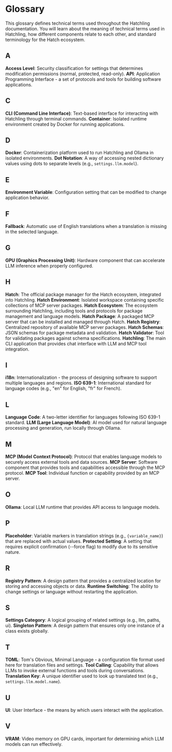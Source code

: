 # Glossary

This glossary defines technical terms used throughout the Hatchling documentation. You will learn about the meaning of technical terms used in Hatchling, how different components relate to each other, and standard terminology for the Hatch ecosystem.

## A
**Access Level**: Security classification for settings that determines modification permissions (normal, protected, read-only).
**API**: Application Programming Interface - a set of protocols and tools for building software applications.

## C
**CLI (Command Line Interface)**: Text-based interface for interacting with Hatchling through terminal commands.
**Container**: Isolated runtime environment created by Docker for running applications.

## D
**Docker**: Containerization platform used to run Hatchling and Ollama in isolated environments.
**Dot Notation**: A way of accessing nested dictionary values using dots to separate levels (e.g., `settings.llm.model`).

## E
**Environment Variable**: Configuration setting that can be modified to change application behavior.

## F
**Fallback**: Automatic use of English translations when a translation is missing in the selected language.

## G
**GPU (Graphics Processing Unit)**: Hardware component that can accelerate LLM inference when properly configured.

## H
**Hatch**: The official package manager for the Hatch ecosystem, integrated into Hatchling.
**Hatch Environment**: Isolated workspace containing specific collections of MCP server packages.
**Hatch Ecosystem**: The ecosystem surrounding Hatchling, including tools and protocols for package management and language models.
**Hatch Package**: A packaged MCP server that can be installed and managed through Hatch.
**Hatch Registry**: Centralized repository of available MCP server packages.
**Hatch Schemas**: JSON schemas for package metadata and validation.
**Hatch Validator**: Tool for validating packages against schema specifications.
**Hatchling**: The main CLI application that provides chat interface with LLM and MCP tool integration.

## I
**i18n**: Internationalization - the process of designing software to support multiple languages and regions.
**ISO 639-1**: International standard for language codes (e.g., "en" for English, "fr" for French).

## L
**Language Code**: A two-letter identifier for languages following ISO 639-1 standard.
**LLM (Large Language Model)**: AI model used for natural language processing and generation, run locally through Ollama.

## M
**MCP (Model Context Protocol)**: Protocol that enables language models to securely access external tools and data sources.
**MCP Server**: Software component that provides tools and capabilities accessible through the MCP protocol.
**MCP Tool**: Individual function or capability provided by an MCP server.

## O
**Ollama**: Local LLM runtime that provides API access to language models.

## P
**Placeholder**: Variable markers in translation strings (e.g., `{variable_name}`) that are replaced with actual values.
**Protected Setting**: A setting that requires explicit confirmation (--force flag) to modify due to its sensitive nature.

## R
**Registry Pattern**: A design pattern that provides a centralized location for storing and accessing objects or data.
**Runtime Switching**: The ability to change settings or language without restarting the application.

## S
**Settings Category**: A logical grouping of related settings (e.g., llm, paths, ui).
**Singleton Pattern**: A design pattern that ensures only one instance of a class exists globally.

## T
**TOML**: Tom's Obvious, Minimal Language - a configuration file format used here for translation files and settings.
**Tool Calling**: Capability that allows LLMs to invoke external functions and tools during conversations.
**Translation Key**: A unique identifier used to look up translated text (e.g., `settings.llm.model.name`).

## U
**UI**: User Interface - the means by which users interact with the application.

## V
**VRAM**: Video memory on GPU cards, important for determining which LLM models can run effectively.
